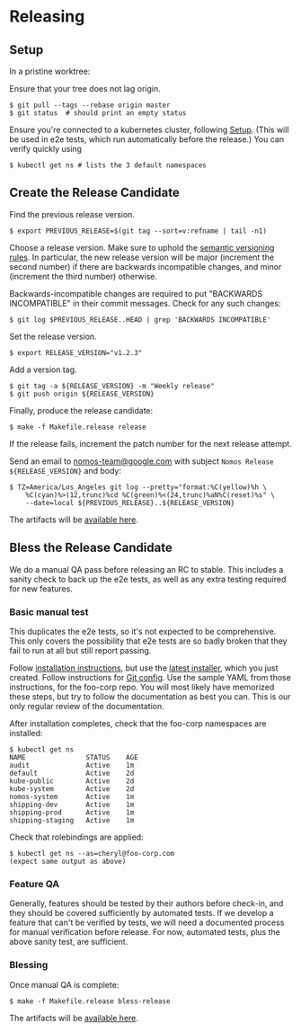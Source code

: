 # Releasing

## Setup

In a pristine worktree:

Ensure that your tree does not lag origin.

```console
$ git pull --tags --rebase origin master
$ git status  # should print an empty status
```

Ensure you're connected to a kubernetes cluster, following
[Setup](setup.md#initial-setup-of-your-cluster-in-gce-one-time). (This will be
used in e2e tests, which run automatically before the release.) You can verify
quickly using

```console
$ kubectl get ns # lists the 3 default namespaces
```

## Create the Release Candidate

Find the previous release version.

```console
$ export PREVIOUS_RELEASE=$(git tag --sort=v:refname | tail -n1)
```

Choose a release version. Make sure to uphold the
[semantic versioning rules](http://semver.org). In particular, the new release
version will be major (increment the second number) if there are backwards
incompatible changes, and minor (increment the third number) otherwise.

Backwards-incompatible changes are required to put "BACKWARDS INCOMPATIBLE" in
their commit messages. Check for any such changes:

```console
$ git log $PREVIOUS_RELEASE..HEAD | grep 'BACKWARDS INCOMPATIBLE'
```

Set the release version.

```console
$ export RELEASE_VERSION="v1.2.3"
```

Add a version tag.

```console
$ git tag -a ${RELEASE_VERSION} -m "Weekly release"
$ git push origin ${RELEASE_VERSION}
```

Finally, produce the release candidate:

```console
$ make -f Makefile.release release
```

If the release fails, increment
the patch number for the next release attempt.

Send an email to nomos-team@google.com with subject `Nomos Release
${RELEASE_VERSION}` and body:

```
$ TZ=America/Los_Angeles git log --pretty="format:%C(yellow)%h \
    %C(cyan)%>(12,trunc)%cd %C(green)%<(24,trunc)%aN%C(reset)%s" \
    --date=local ${PREVIOUS_RELEASE}..${RELEASE_VERSION}
```

The artifacts will be
[available here](https://console.cloud.google.com/storage/browser/nomos-release/latest/?project=nomos-release).

## Bless the Release Candidate

We do a manual QA pass before releasing an RC to stable. This includes a sanity check to back up the
e2e tests, as well as any extra testing required for new features.

### Basic manual test

This duplicates the e2e tests, so it's not expected to be comprehensive. This only covers the
possibility that e2e tests are so badly broken that they fail to run at all but still report
passing.

Follow [installation instructions](installation.md), but use the
[latest installer](https://console.cloud.google.com/storage/browser/nomos-release/latest/?project=nomos-release),
which you just created. Follow instructions for [Git config](git_config.md). Use the sample YAML
from those instructions, for the foo-corp repo. You will most likely have memorized these steps, but
try to follow the documentation as best you can. This is our only regular review of the
documentation.

After installation completes, check that the foo-corp namespaces are installed:

```console
$ kubectl get ns
NAME               STATUS    AGE
audit              Active    1m
default            Active    2d
kube-public        Active    2d
kube-system        Active    2d
nomos-system       Active    1m
shipping-dev       Active    1m
shipping-prod      Active    1m
shipping-staging   Active    1m
```

Check that rolebindings are applied:

```console
$ kubectl get ns --as=cheryl@foo-corp.com
(expect same output as above)
```

### Feature QA

Generally, features should be tested by their authors before check-in, and they should be covered
sufficiently by automated tests. If we develop a feature that can't be verified by tests, we will
need a documented process for manual verification before release. For now, automated tests, plus the
above sanity test, are sufficient.

### Blessing

Once manual QA is complete:

```console
$ make -f Makefile.release bless-release
```

The artifacts will be
[available here](https://console.cloud.google.com/storage/browser/nomos-release/stable/?project=nomos-release).
